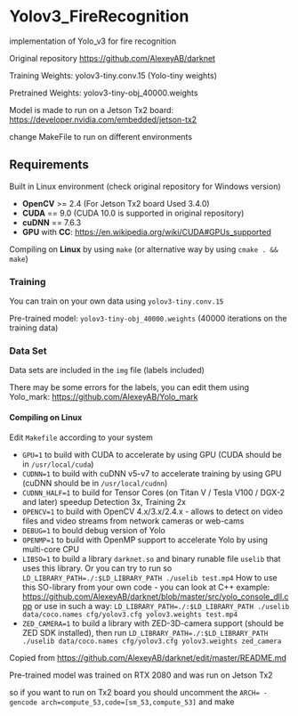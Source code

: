 # Yolov3_FireRecognition
implementation of Yolo_v3 for fire recognition

Original repository https://github.com/AlexeyAB/darknet

Training Weights: yolov3-tiny.conv.15 (Yolo-tiny weights) 

Pretrained Weights: yolov3-tiny-obj_40000.weights 

Model is made to run on a Jetson Tx2 board: https://developer.nvidia.com/embedded/jetson-tx2

change MakeFile to run on different environments



## Requirements

Built in Linux environment (check original repository for Windows version)

* **OpenCV** >= 2.4 (For Jetson Tx2 board Used 3.4.0)
* **CUDA** == 9.0 (CUDA 10.0 is supported in original repository)
* **cuDNN** == 7.6.3
* **GPU** with **CC**: https://en.wikipedia.org/wiki/CUDA#GPUs_supported

Compiling on **Linux** by using  <code>make</code> (or alternative way by using <code>cmake . && make</code>)



### Training

You can train on your own data using <code>yolov3-tiny.conv.15</code> 

Pre-trained model: <code>yolov3-tiny-obj_40000.weights</code> (40000 iterations on the training data)



### Data Set

Data sets are included in the <code>img</code> file (labels included) 

There may be some errors for the labels, you can edit them using Yolo_mark: https://github.com/AlexeyAB/Yolo_mark



#### Compiling on Linux

Edit <code>Makefile</code> according to your system

* `GPU=1` to build with CUDA to accelerate by using GPU (CUDA should be in `/usr/local/cuda`)
* `CUDNN=1` to build with cuDNN v5-v7 to accelerate training by using GPU (cuDNN should be in `/usr/local/cudnn`)
* `CUDNN_HALF=1` to build for Tensor Cores (on Titan V / Tesla V100 / DGX-2 and later) speedup Detection 3x, Training 2x
* `OPENCV=1` to build with OpenCV 4.x/3.x/2.4.x - allows to detect on video files and video streams from network cameras or web-cams
* `DEBUG=1` to bould debug version of Yolo
* `OPENMP=1` to build with OpenMP support to accelerate Yolo by using multi-core CPU
* `LIBSO=1` to build a library `darknet.so` and binary runable file `uselib` that uses this library. Or you can try to run so `LD_LIBRARY_PATH=./:$LD_LIBRARY_PATH ./uselib test.mp4` How to use this SO-library from your own code - you can look at C++ example: https://github.com/AlexeyAB/darknet/blob/master/src/yolo_console_dll.cpp
    or use in such a way: `LD_LIBRARY_PATH=./:$LD_LIBRARY_PATH ./uselib data/coco.names cfg/yolov3.cfg yolov3.weights test.mp4`
* `ZED_CAMERA=1` to build a library with ZED-3D-camera support (should be ZED SDK installed), then run
    `LD_LIBRARY_PATH=./:$LD_LIBRARY_PATH ./uselib data/coco.names cfg/yolov3.cfg yolov3.weights zed_camera`

Copied from https://github.com/AlexeyAB/darknet/edit/master/README.md

Pre-trained model was trained on RTX 2080 and was run on Jetson Tx2 

so if you want to run on Tx2 board you should uncomment the <code>ARCH= -gencode arch=compute_53,code=[sm_53,compute_53]</code> and make 


